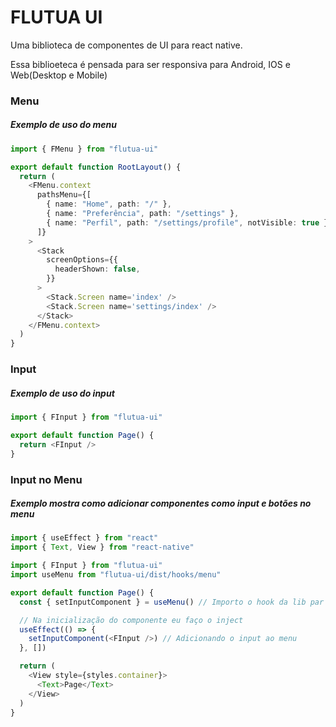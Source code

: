 # FLUTUA UI

Uma biblioteca de componentes de UI para react native.

Essa biblioeteca é pensada para ser responsiva para Android, IOS e Web(Desktop e Mobile)

### Menu

##### Exemplo de uso do menu

```ts
import { FMenu } from "flutua-ui"

export default function RootLayout() {
  return (
    <FMenu.context
      pathsMenu={[
        { name: "Home", path: "/" },
        { name: "Preferência", path: "/settings" },
        { name: "Perfil", path: "/settings/profile", notVisible: true }, // Um rota que não será mostrada no menu
      ]}
    >
      <Stack
        screenOptions={{
          headerShown: false,
        }}
      >
        <Stack.Screen name='index' />
        <Stack.Screen name='settings/index' />
      </Stack>
    </FMenu.context>
  )
}
```

### Input

##### Exemplo de uso do input

```ts
import { FInput } from "flutua-ui"

export default function Page() {
  return <FInput />
}
```

### Input no Menu

##### Exemplo mostra como adicionar componentes como input e botões no menu

```ts
import { useEffect } from "react"
import { Text, View } from "react-native"

import { FInput } from "flutua-ui"
import useMenu from "flutua-ui/dist/hooks/menu"

export default function Page() {
  const { setInputComponent } = useMenu() // Importo o hook da lib par adicionar o input

  // Na inicialização do componente eu faço o inject
  useEffect(() => {
    setInputComponent(<FInput />) // Adicionando o input ao menu
  }, [])

  return (
    <View style={styles.container}>
      <Text>Page</Text>
    </View>
  )
}
```
